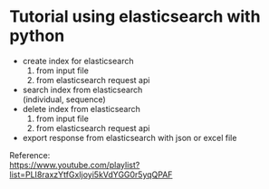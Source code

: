 # Tutorial using elasticsearch with python
* create index for elasticsearch  
    1. from input file
    2. from elasticsearch request api
* search index from elasticsearch  
    (individual, sequence)
* delete index from elasticsearch
    1. from input file
    2. from elasticsearch request api
* export response from elasticsearch with json or excel file

Reference:  
https://www.youtube.com/playlist?list=PLI8raxzYtfGxIjoyi5kVdYGG0r5yqQPAF